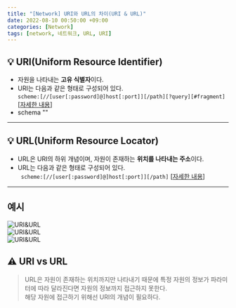 ```yaml
---
title: "[Network] URI와 URL의 차이(URI & URL)"
date: 2022-08-10 00:50:00 +09:00
categories: [Network]
tags: [network, 네트워크, URL, URI]
---
```


## **💡 URI(Uniform Resource Identifier)**

* 자원을 나타내는 **고유 식별자**이다.
* URI는 다음과 같은 형태로 구성되어 있다.<br/>
```scheme:[//[user[:password]@]host[:port]][/path][?query][#fragment]``` [[자세한 내용](https://ko.wikipedia.org/wiki/%ED%86%B5%ED%95%A9_%EC%9E%90%EC%9B%90_%EC%8B%9D%EB%B3%84%EC%9E%90)]
* schema ""
------

## **💡 URL(Uniform Resource Locator)**

* URL은 URI의 하위 개념이며, 자원이 존재하는 **위치를 나타내는 주소**이다.
* URL는 다음과 같은 형태로 구성되어 있다.<br/>
``` scheme:[//[user[:password]@]host[:port]][/path]``` [[자세한 내용](https://ko.wikipedia.org/wiki/URL)]
------

## **예시**

![URI&URL](/assets/img/network/network_0_0.png)<br/>
![URI&URL](/assets/img/network/network_0_1.png)<br/>
![URI&URL](/assets/img/network/network_0_2.png)<br/>

## **⚠️  URI vs URL**

> URL은 자원이 존재하는 위치까지만 나타내기 때문에 특정 자원의 정보가 파라미터에 따라 달라진다면 자원의 정보까지 접근하지 못한다.<br>
해당 자원에 접근하기 위해선 URI의 개념이 필요하다.
